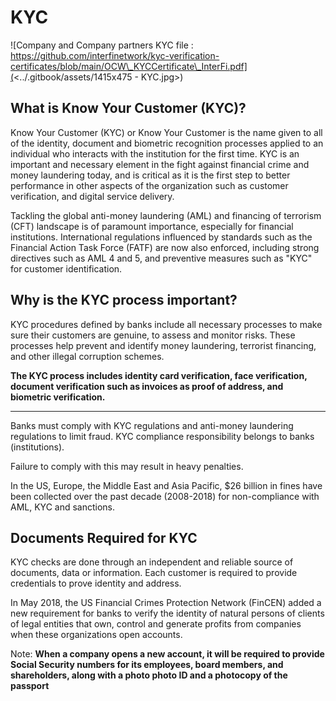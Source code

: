 # KYC

![Company and Company partners KYC file : https://github.com/interfinetwork/kyc-verification-certificates/blob/main/OCW\_KYCCertificate\_InterFi.pdf](<../.gitbook/assets/1415x475 - KYC.jpg>)

## What is Know Your Customer (KYC)?



Know Your Customer (KYC) or Know Your Customer is the name given to all of the identity, document and biometric recognition processes applied to an individual who interacts with the institution for the first time. KYC is an important and necessary element in the fight against financial crime and money laundering today, and is critical as it is the first step to better performance in other aspects of the organization such as customer verification, and digital service delivery.



Tackling the global anti-money laundering (AML) and financing of terrorism (CFT) landscape is of paramount importance, especially for financial institutions. International regulations influenced by standards such as the Financial Action Task Force (FATF) are now also enforced, including strong directives such as AML 4 and 5, and preventive measures such as "KYC" for customer identification.

## Why is the KYC process important?



KYC procedures defined by banks include all necessary processes to make sure their customers are genuine, to assess and monitor risks. These processes help prevent and identify money laundering, terrorist financing, and other illegal corruption schemes.



**The KYC process includes identity card verification, face verification, document verification such as invoices as proof of address, and biometric verification.**

****

Banks must comply with KYC regulations and anti-money laundering regulations to limit fraud. KYC compliance responsibility belongs to banks (institutions).



Failure to comply with this may result in heavy penalties.



In the US, Europe, the Middle East and Asia Pacific, $26 billion in fines have been collected over the past decade (2008-2018) for non-compliance with AML, KYC and sanctions.

## Documents Required for KYC



KYC checks are done through an independent and reliable source of documents, data or information. Each customer is required to provide credentials to prove identity and address.



In May 2018, the US Financial Crimes Protection Network (FinCEN) added a new requirement for banks to verify the identity of natural persons of clients of legal entities that own, control and generate profits from companies when these organizations open accounts.



Note: **When a company opens a new account, it will be required to provide Social Security numbers for its employees, board members, and shareholders, along with a photo photo ID and a photocopy of the passport**
